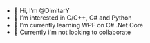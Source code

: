 - 👋 Hi, I’m @DimitarY
- 👀 I’m interested in C/C++, C# and Python
- 🌱 I’m currently learning WPF on C# .Net Core
- 💞️ Currently i'm not looking to collaborate
<!---- 💞️ I’m looking to collaborate
- 📫 How to reach me ...--->

<!---
DimitarY/DimitarY is a ✨ special ✨ repository because its `README.md` (this file) appears on your GitHub profile.
You can click the Preview link to take a look at your changes.
--->
